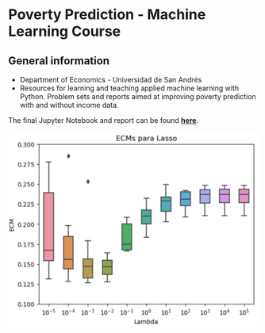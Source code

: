 # Poverty Prediction - Machine Learning Course

## General information
* Department of Economics - Universidad de San Andrés
* Resources for learning and teaching applied machine learning with Python. Problem sets and reports aimed at improving poverty prediction with and without income data.


The final Jupyter Notebook and report can be found **[here](https://github.com/mateoservent/Big-Data/tree/main/Code/TP4)**.



<img src="Data/Lasso.png" width="600px"/>

